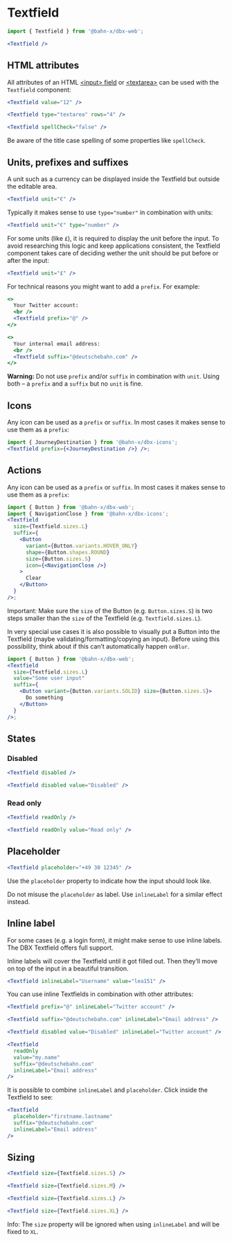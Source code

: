 # Textfield

```js
import { Textfield } from '@bahn-x/dbx-web';
```

```jsx
<Textfield />
```

## HTML attributes

All attributes of an HTML [<input\> field](https://developer.mozilla.org/en-US/docs/Web/HTML/Element/input#Attributes) or [<textarea\>](https://developer.mozilla.org/en-US/docs/Web/HTML/Element/textarea#Attributes) can be used with the `Textfield` component:

```jsx
<Textfield value="12" />
```

```jsx
<Textfield type="textarea" rows="4" />
```

```jsx
<Textfield spellCheck="false" />
```

Be aware of the title case spelling of some properties like `spellCheck`.

## Units, prefixes and suffixes

A unit such as a currency can be displayed inside the Textfield but outside the editable area.

```jsx
<Textfield unit="€" />
```

Typically it makes sense to use `type="number"` in combination with units:

```jsx
<Textfield unit="€" type="number" />
```

For some units (like `£`), it is required to display the unit before the input. To avoid researching this logic and keep applications consistent, the Textfield component takes care of deciding wether the unit should be put before or after the input:

```jsx
<Textfield unit="£" />
```

For technical reasons you might want to add a `prefix`. For example:

```jsx
<>
  Your Twitter account:
  <br />
  <Textfield prefix="@" />
</>
```

```jsx
<>
  Your internal email address:
  <br />
  <Textfield suffix="@deutschebahn.com" />
</>
```

**Warning:** Do not use `prefix` and/or `suffix` in combination with `unit`. Using both – a `prefix` and a `suffix` but no `unit` is fine.

## Icons

Any icon can be used as a `prefix` or `suffix`. In most cases it makes sense to use them as a `prefix`:

```jsx
import { JourneyDestination } from '@bahn-x/dbx-icons';
<Textfield prefix={<JourneyDestination />} />;
```

## Actions

Any icon can be used as a `prefix` or `suffix`. In most cases it makes sense to use them as a `prefix`:

```jsx
import { Button } from '@bahn-x/dbx-web';
import { NavigationClose } from '@bahn-x/dbx-icons';
<Textfield
  size={Textfield.sizes.L}
  suffix={
    <Button
      variant={Button.variants.HOVER_ONLY}
      shape={Button.shapes.ROUND}
      size={Button.sizes.S}
      icon={<NavigationClose />}
    >
      Clear
    </Button>
  }
/>;
```

Important: Make sure the `size` of the Button (e.g. `Button.sizes.S`) is two steps smaller than the `size` of the Textfield (e.g. `Textfield.sizes.L`).

In very special use cases it is also possible to visually put a Button into the Textfield (maybe validating/formatting/copying an input). Before using this possibility, think about if this can’t automatically happen `onBlur`.

```jsx
import { Button } from '@bahn-x/dbx-web';
<Textfield
  size={Textfield.sizes.L}
  value="Some user input"
  suffix={
    <Button variant={Button.variants.SOLID} size={Button.sizes.S}>
      Do something
    </Button>
  }
/>;
```

## States

### Disabled

```jsx
<Textfield disabled />
```

```jsx
<Textfield disabled value="Disabled" />
```

### Read only

```jsx
<Textfield readOnly />
```

```jsx
<Textfield readOnly value="Read only" />
```

## Placeholder

```jsx
<Textfield placeholder="+49 30 12345" />
```

Use the `placeholder` property to indicate how the input should look like.

Do not misuse the `placeholder` as label. Use `inlineLabel` for a similar effect instead.

## Inline label

For some cases (e.g. a login form), it might make sense to use inline labels.
The DBX Textfield offers full support.

Inline labels will cover the Textfield until it got filled out. Then they’ll
move on top of the input in a beautiful transition.

```jsx
<Textfield inlineLabel="Username" value="lea151" />
```

You can use inline Textfields in combination with other attributes:

```jsx
<Textfield prefix="@" inlineLabel="Twitter account" />
```

```jsx
<Textfield suffix="@deutschebahn.com" inlineLabel="Email address" />
```

```jsx
<Textfield disabled value="Disabled" inlineLabel="Twitter account" />
```

```jsx
<Textfield
  readOnly
  value="my.name"
  suffix="@deutschebahn.com"
  inlineLabel="Email address"
/>
```

It is possible to combine `inlineLabel` and `placeholder`. Click inside the Textfield to see:

```jsx
<Textfield
  placeholder="firstname.lastname"
  suffix="@deutschebahn.com"
  inlineLabel="Email address"
/>
```

## Sizing

```jsx
<Textfield size={Textfield.sizes.S} />
```

```jsx
<Textfield size={Textfield.sizes.M} />
```

```jsx
<Textfield size={Textfield.sizes.L} />
```

```jsx
<Textfield size={Textfield.sizes.XL} />
```

Info: The `size` property will be ignored when using `inlineLabel` and will be fixed to `XL`.
